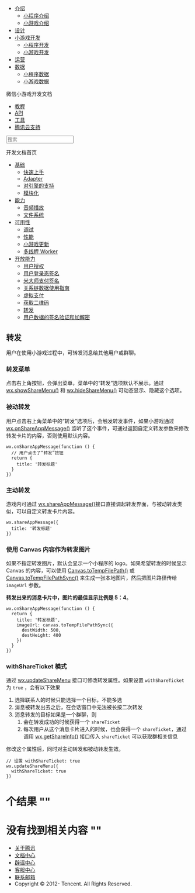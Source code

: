 <div class="book with-summary">

<div class="head">

<div class="head_box">

# [](javascript:; "_('微信公众平台 小程序')")

<div class="header_ctrls">

*   [介绍](javascript:;)
    *   [小程序介绍](https://mp.weixin.qq.com/debug/wxadoc/introduction/index.html)
    *   [小游戏介绍](https://mp.weixin.qq.com/debug/wxagame/introduction/index.html)
*   [设计](https://mp.weixin.qq.com/debug/wxadoc/design/index.html)
*   [小游戏开发](javascript:;)
    *   [小程序开发](https://mp.weixin.qq.com/debug/wxadoc/dev/index.html)
    *   [小游戏开发](https://mp.weixin.qq.com/debug/wxagame/dev/index.html)
*   [运营](https://mp.weixin.qq.com/debug/wxadoc/product/index.html)
*   [数据](javascript:;)
    *   [小程序数据](https://mp.weixin.qq.com/debug/wxadoc/analysis/index.html)
    *   [小游戏数据](https://mp.weixin.qq.com/debug/wxagame/analysis/index.html)

</div>

</div>

</div>

<div class="sub_nav_box">

<div class="sub_nav_inner">

<div class="book-summary-opr" id="js-book-summary-opr"><a class="book-summary-btn"></a></div>

<div class="top_sub_nav">

<div class="top_title_wap"><span class="icon_title icon_dev"></span>

微信小游戏开发文档

</div>

*   [教程](../../index.html)
*   [API](../../document/render/canvas/wx.createCanvas.html)
*   [工具](../../devtools/devtools.html)
*   [腾讯云支持](../../qcloud/qcloud.html)

</div>

<div id="book-search-input" role="search">

<form><label for="search-input" class="search-icon" id="js-search-icon"></label><input type="text" id="search-input" name="search-input" placeholder="搜索"> </form>

</div>

</div>

</div>

<div class="book-summary">

<div class="book-summary-home" id="js-summary-home"><a><span class="icon_home_s icon_dev"></span><span class="s_title_2">开发文档首页</span></a></div>

<nav role="navigation">

*   [基础](../../index.html)
    *   [快速上手](../../index.html)
    *   [Adapter](../base/adapter.html)
    *   [对引擎的支持](../base/engine.html)
    *   [模块化](../base/module.html)
*   [能力](../ability/audio.html)
    *   [音频播放](../ability/audio.html)
    *   [文件系统](../ability/file-system.html)
*   [可用性](../usability/debug.html)
    *   [调试](../usability/debug.html)
    *   [性能](../usability/performance.html)
    *   [小游戏更新](../usability/update.html)
    *   [多线程 Worker](../usability/worker.html)
*   [开放能力](authorize.html)
    *   [用户授权](authorize.html)
    *   [用户登录态签名](http-signature.html)
    *   [米大师支付签名](midas-signature.html)
    *   [关系链数据使用指南](open-data.html)
    *   [虚拟支付](payment.html)
    *   [获取二维码](qrcode.html)
    *   [转发](share.html)
    *   [用户数据的签名验证和加解密](signature.html)

</nav>

</div>

<div class="book-body">

<div class="body-inner">

<div class="page-wrapper" tabindex="-1" role="main">

<div class="page-inner">

<div id="book-search-results">

<div class="search-noresults">

<section class="normal markdown-section">

## 转发

用户在使用小游戏过程中，可转发消息给其他用户或群聊。

### 转发菜单

点击右上角按钮，会弹出菜单，菜单中的“转发”选项默认不展示。通过 [wx.showShareMenu()](../../document/share/wx.showShareMenu.html) 和 [wx.hideShareMenu()](../../document/share/wx.hideShareMenu.html) 可动态显示、隐藏这个选项。

### 被动转发

用户点击右上角菜单中的“转发”选项后，会触发转发事件，如果小游戏通过 [wx.onShareAppMessage()](../../document/share/wx.onShareAppMessage.html) 监听了这个事件，可通过返回自定义转发参数来修改转发卡片的内容，否则使用默认内容。

    wx.onShareAppMessage(function () {
      // 用户点击了“转发”按钮
      return {
        title: '转发标题'
      }
    })

### 主动转发

游戏内可通过 [wx.shareAppMessage()](../../document/share/wx.shareAppMessage.html)接口直接调起转发界面，与被动转发类似，可以自定义转发卡片内容。

    wx.shareAppMessage({
      title: '转发标题'
    })

### 使用 Canvas 内容作为转发图片

如果不指定转发图片，默认会显示一个小程序的 logo。如果希望转发的时候显示 Canvas 的内容，可以使用 [Canvas.toTempFilePath()](../../document/render/canvas/Canvas.toTempFilePath.html) 或 [Canvas.toTempFilePathSync()](../../document/render/canvas/Canvas.toTempFilePathSync.html) 来生成一张本地图片，然后把图片路径传给 `imageUrl` 参数。

**转发出来的消息卡片中，图片的最佳显示比例是 5：4**。

    wx.onShareAppMessage(function () {
      return {
        title: '转发标题',
        imageUrl: canvas.toTempFilePathSync({
          destWidth: 500,
          destHeight: 400
        })
      }
    })

### withShareTicket 模式

通过 [wx.updateShareMenu](../../document/share/wx.updateShareMenu.html) 接口可修改转发属性。如果设置 `withShareTicket` 为 `true` ，会有以下效果

1.  选择联系人的时候只能选择一个目标，不能多选
2.  消息被转发出去之后，在会话窗口中无法被长按二次转发
3.  消息转发的目标如果是一个群聊，则
    1.  会在转发成功的时候获得一个 `shareTicket`
    2.  每次用户从这个消息卡片进入的时候，也会获得一个 `shareTicket`，通过调用 [wx.getShareInfo()](../../document/share/wx.getShareInfo.html) 接口传入 `shareTicket` 可以获取群相关信息

修改这个属性后，同时对主动转发和被动转发生效。

    // 设置 withShareTicket: true
    wx.updateShareMenu({
      withShareTicket: true
    })

</section>

</div>

<div class="search-results">

<div class="has-results">

# <span class="search-results-count"></span>个结果 "<span class="search-query"></span>"

</div>

<div class="no-results">

# 没有找到相关内容 "<span class="search-query"></span>"

</div>

</div>

</div>

</div>

</div>

<div class="foot" id="footer">

*   [关于腾讯](http://www.tencent.com/zh-cn/index.shtml)
*   [文档中心](https://mp.weixin.qq.com/debug/wxadoc/introduction/index.html?t=1484641676&)
*   [辟谣中心](https://mp.weixin.qq.com/cgi-bin/opshowpage?action=dispelinfo&lang=zh_CN&begin=1&count=9&)
*   [客服中心](http://kf.qq.com/faq/120911VrYVrA1509086vyumm.html)
*   [联系邮箱](mailto:weixinmp@qq.com)
*   Copyright © 2012-<span id="s_copyright_year"></span> Tencent. All Rights Reserved.

</div>

</div>

[](qrcode.html)[](signature.html)</div>

</div>